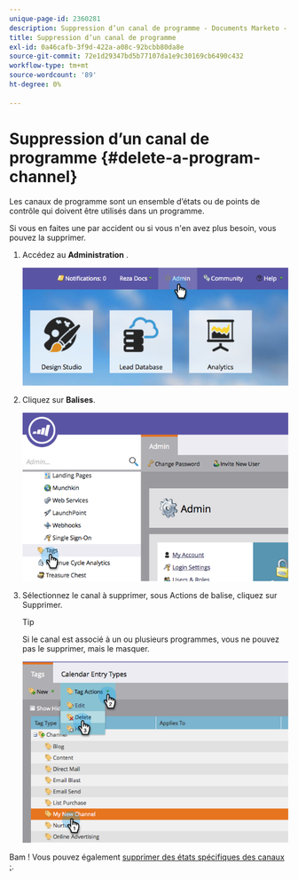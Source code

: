 ```yaml
---
unique-page-id: 2360281
description: Suppression d’un canal de programme - Documents Marketo - Documentation du produit
title: Suppression d’un canal de programme
exl-id: 0a46cafb-3f9d-422a-a08c-92bcbb80da8e
source-git-commit: 72e1d29347bd5b77107da1e9c30169cb6490c432
workflow-type: tm+mt
source-wordcount: '89'
ht-degree: 0%

---
```


# Suppression d’un canal de programme {#delete-a-program-channel}

Les canaux de programme sont un ensemble d’états ou de points de contrôle qui doivent être utilisés dans un programme.

Si vous en faites une par accident ou si vous n&#39;en avez plus besoin, vous pouvez la supprimer.

1. Accédez au **Administration** .

   ![](assets/image2014-9-24-16-3a6-3a41.png)

1. Cliquez sur **Balises**.

   ![](assets/image2014-9-24-16-3a7-3a33.png)

1. Sélectionnez le canal à supprimer, sous Actions de balise, cliquez sur Supprimer.

   >[!TIP]
   >
   >Si le canal est associé à un ou plusieurs programmes, vous ne pouvez pas le supprimer, mais le masquer.

   ![](assets/image2014-9-24-16-3a10-3a59.png)

Bam ! Vous pouvez également [supprimer des états spécifiques des canaux ;](/help/marketo/product-docs/administration/tags/delete-a-program-status-from-a-program-channel.md).
